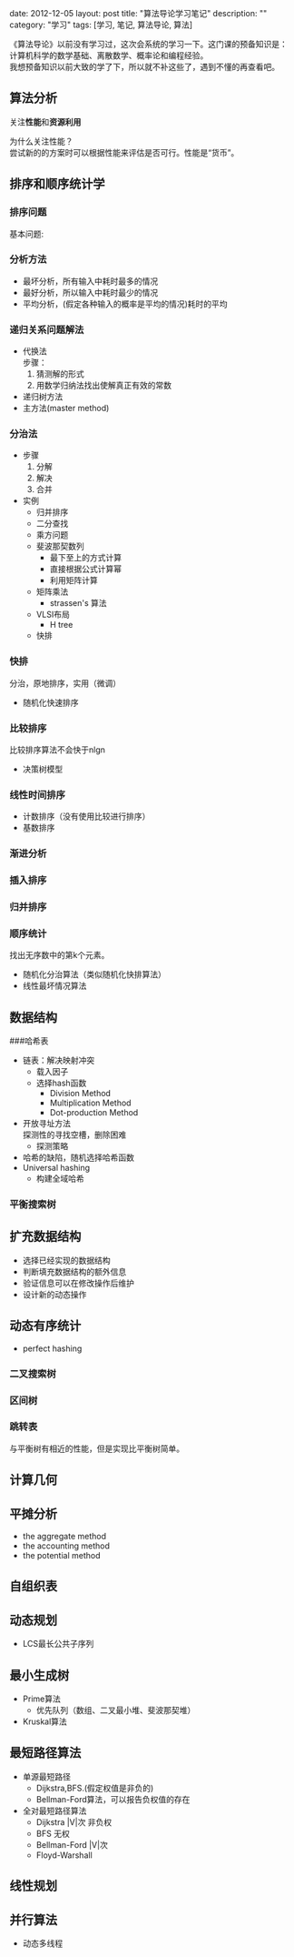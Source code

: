 date: 2012-12-05
layout: post
title: "算法导论学习笔记"
description: ""
category: "学习"
tags: [学习, 笔记, 算法导论, 算法]


《算法导论》以前没有学习过，这次会系统的学习一下。这门课的预备知识是：  
计算机科学的数学基础、离散数学、概率论和编程经验。  
我想预备知识以前大致的学了下，所以就不补这些了，遇到不懂的再查看吧。

## 算法分析
关注**性能**和**资源利用**

为什么关注性能？  
尝试新的的方案时可以根据性能来评估是否可行。性能是“货币”。

## 排序和顺序统计学

### 排序问题
基本问题:  

### 分析方法
- 最坏分析，所有输入中耗时最多的情况
- 最好分析，所以输入中耗时最少的情况
- 平均分析，(假定各种输入的概率是平均的情况)耗时的平均

### 递归关系问题解法
- 代换法  
	步骤：  
	1. 猜测解的形式
	2. 用数学归纳法找出使解真正有效的常数  	
- 递归树方法
- 主方法(master method)

### 分治法
- 步骤
	1. 分解
	2. 解决
	3. 合并
- 实例
	- 归并排序
	- 二分查找
	- 乘方问题
	- 斐波那契数列
		- 最下至上的方式计算
		- 直接根据公式计算幂
		- 利用矩阵计算
	- 矩阵乘法
		- strassen's 算法
	- VLSI布局
		- H tree
	- 快排

### 快排
分治，原地排序，实用（微调）
- 随机化快速排序

### 比较排序
比较排序算法不会快于nlgn
- 决策树模型

### 线性时间排序
- 计数排序（没有使用比较进行排序）
- 基数排序

### 渐进分析

### 插入排序

### 归并排序

### 顺序统计
找出无序数中的第k个元素。
- 随机化分治算法（类似随机化快排算法）
- 线性最坏情况算法

## 数据结构

###哈希表
- 链表：解决映射冲突
	- 载入因子
	- 选择hash函数
		- Division Method
		- Multiplication Method
		- Dot-production Method
- 开放寻址方法   
探测性的寻找空槽，删除困难
	- 探测策略
- 哈希的缺陷，随机选择哈希函数
- Universal hashing
	- 构建全域哈希


### 平衡搜索树

## 扩充数据结构 
- 选择已经实现的数据结构
- 判断填充数据结构的额外信息
- 验证信息可以在修改操作后维护
- 设计新的动态操作

## 动态有序统计 
- perfect hashing

### 二叉搜索树

### 区间树

### 跳转表
与平衡树有相近的性能，但是实现比平衡树简单。

## 计算几何

## 平摊分析
- the aggregate method
- the accounting method
- the potential method

## 自组织表

## 动态规划
- LCS最长公共子序列

## 最小生成树
- Prime算法
	- 优先队列（数组、二叉最小堆、斐波那契堆）
- Kruskal算法

## 最短路径算法
- 单源最短路径
	- Dijkstra,BFS.(假定权值是非负的)
	- Bellman-Ford算法，可以报告负权值的存在
- 全对最短路径算法
	- Dijkstra |V|次  非负权
	- BFS 无权
	- Bellman-Ford |V|次
	- Floyd-Warshall

## 线性规划

## 并行算法
- 动态多线程